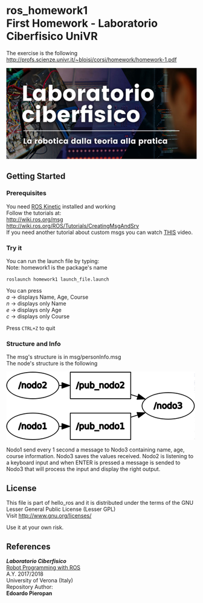 # ros_homework1 <br >First Homework - Laboratorio Ciberfisico UniVR

The exercise is the following <http://profs.scienze.univr.it/~bloisi/corsi/homework/homework-1.pdf>

![laboratorio ciberfisico](images/cyberphysical-lab.jpg)

## Getting Started

### Prerequisites

You need [ROS Kinetic](http://wiki.ros.org/kinetic/Installation) installed and working <br >
Follow the tutorials at: <br > <http://wiki.ros.org/msg> <br > <http://wiki.ros.org/ROS/Tutorials/CreatingMsgAndSrv>
<br > If you need another tutorial about custom msgs you can watch [THIS](https://www.youtube.com/watch?v=ilRAlo5hi5o) video.

### Try it

You can run the launch file by typing: <br >
Note: homework1 is the package's name

```
roslaunch homework1 launch_file.launch
```
You can press <br >
*a* -> displays Name, Age, Course <br >
*n* -> displays only Name <br >
*e* -> displays only Age <br >
*c* -> displays only Course <br >

Press  ```CTRL+Z``` to quit

### Structure and Info
The msg's structure is in msg/personInfo.msg <br >
The node's structure is the following

![node structure](images/rosgraph.png)

Nodo1 send every 1 second a message to Nodo3 containing name, age, course information. Nodo3 saves the values received. Nodo2 is listening to a keyboard input and when ENTER is pressed a message is sended to Nodo3 that will process the input and display the right output.

## License

This file is part of hello_ros and it is distributed under the terms of the GNU Lesser General Public License (Lesser GPL) <br >
Visit <http://www.gnu.org/licenses/> <br >

Use it at your own risk.
## References

***Laboratorio Ciberfisico*** <br >
[Robot Programming with ROS](http://profs.scienze.univr.it/%7Ebloisi/corsi/ciberfisico.html) <br >
A.Y. 2017/2018 <br >
University of Verona (Italy) <br >
Repository Author: <br >
**Edoardo Pieropan**

